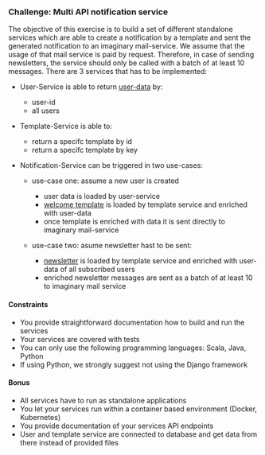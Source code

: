 ### Challenge: Multi API notification service
The objective of this exercise is to build a set of different standalone services which are able to create a notification by a template and sent the generated notification to an imaginary mail-service.
We assume that the usage of that mail service is paid by request. Therefore, in case of sending newsletters, the service should only be called with a batch of at least 10 messages.
There are 3 services that has to be implemented:

- User-Service is able to return [user-data](users.json) by:
    - user-id
    - all users

- Template-Service is able to:
    - return a specifc template by id
    - return a specifc template by key

- Notification-Service can be triggered in two use-cases:

    - use-case one: assume a new user is created
        - user data is loaded by user-service
        - [welcome template](templateWelcome.txt) is loaded by template service and enriched with user-data
        - once template is enriched with data it is sent directly to imaginary mail-service

    - use-case two: asume newsletter hast to be sent:
        - [newsletter](templateNewsletter.txt) is loaded by template service and enriched with user-data of all subscribed users
        - enriched newsletter messages are sent as a batch of at least 10 to imaginary mail service


#### Constraints
- You provide straightforward documentation how to build and run the services
- Your services are covered with tests
- You can only use the following programming languages: Scala, Java, Python
- If using Python, we strongly suggest not using the Django framework

#### Bonus
- All services have to run as standalone applications
- You let your services run within a container based environment (Docker, Kubernetes)
- You provide documentation of your services API endpoints
- User and template service are connected to database and get data from there instead of provided files